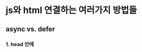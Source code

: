 js와 html 연결하는 여러가지 방법들
======================
async vs. defer
----------------

### 1. head 안에 <script src="main.js"/>로 연결하기
- HTML Parsing : 한 줄씩 읽어오면서 DOM 요소로 변환하게 됨
- 스크립트 파일을 만나면 필요한 js를 서버에서 다운 받고 실행
fethcing js, executing js
- HTML Parsing 나머지 수행
=> js파일 크기가 크고 인터넷도 느리다면 유저들이 보기까지 많은 시간이 소요됨

### 2. body 끝부분에 <script src="main.js"/>로 연결하기
- HTML Parsing (끝까지)
page가 준비 완료 되면
- fethcing js, executing js
=> js 파일을 받기 전에도 사용자가 페이지를 볼 수 있다는 장점
단점은 웹사이트가 js의존적이라면 더 기다려야 하는 것

### 3. head <script asyn src="main.js"/>
boolen 타입이라 선언하면 true임
- HTML PARSING과 JS FETCHING을 병렬적으로 진행
fetching이 완료되면 HTML PARSING을 멈추고 JS executing 수행
끝나고 나서야 마저 HTML PARSING 수행
=> 다운로드 시간 절약
HTML의 요소가 아직 정의되지 않은 상태에서 JS수행되므로 불안정
사용자가 페이지를 보는 데 시간이 조금 더 걸림
그리고 async는 먼저 fetching이 끝난 js부터 실행하므로 순서에 의존한다면 추천되지 

### 4. head <script defer src="main.js"/> : 가장 효율적인 옵션
-HTML parsing 하다가 js 파일을 fetching (동시에)
그리고 parsing이 끝난 후에(page ready) executing js

js가 여러개라면 정의한 순서대로 실행
(fetching은?)
